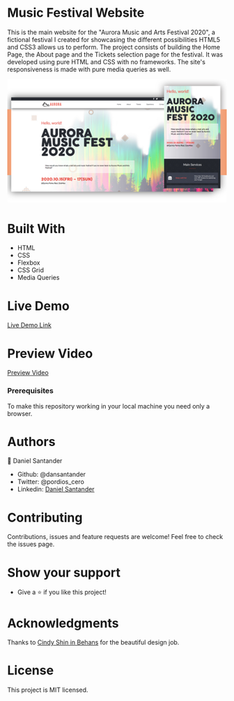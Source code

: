 # Music Festival Website
This is the main website for the "Aurora Music and Arts Festival 2020", a fictional festival I created for showcasing the different possibilities HTML5 and CSS3 allows us to perform. The project consists of building the Home Page, the About page and the Tickets selection page for the festival. It was developed using pure HTML and CSS with no frameworks. The site's responsiveness is made with pure media queries as well.

![screenshot](/img/previewimg.jpg)

# Built With
- HTML
- CSS
- Flexbox
- CSS Grid
- Media Queries

# Live Demo
[Live Demo Link](https://raw.githack.com/dansantander/html-capstone/capstone-features/index.html)

# Preview Video
[Preview Video](https://www.loom.com/share/7d5cea66e94d4275a1fd5c387ecb5477)


### Prerequisites
To make this repository working in your local machine you need only a browser.

# Authors
👤 Daniel Santander

- Github: @dansantander
- Twitter: @pordios_cero
- Linkedin: [Daniel Santander](https://www.linkedin.com/in/daniel-santander-118ab5145/) 

# Contributing
Contributions, issues and feature requests are welcome!
Feel free to check the issues page.

# Show your support
- Give a ⭐️ if you like this project!

# Acknowledgments
Thanks to [Cindy Shin in Behans](https://www.behance.net/gallery/29845175/CC-Global-Summit-2015) for the beautiful design job.

# License
This project is MIT licensed.
